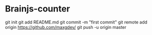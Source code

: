 # Brainjs-counter  
git init git add README.md 
git commit -m "first commit" 
git remote add origin https://github.com/maxgdev/
git push -u origin master
